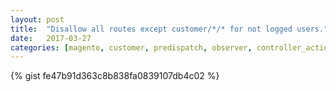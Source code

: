 ```yaml
---
layout: post
title:  "Disallow all routes except customer/*/* for not logged users."
date:   2017-03-27
categories: [magento, customer, predispatch, observer, controller_action_predispatch]
---
```


{% gist fe47b91d363c8b838fa0839107db4c02 %}
